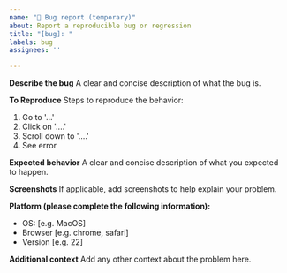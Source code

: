 ```yaml
---
name: "🐛 Bug report (temporary)"
about: Report a reproducible bug or regression
title: "[bug]: "
labels: bug
assignees: ''

---
```


**Describe the bug**
A clear and concise description of what the bug is.

**To Reproduce**
Steps to reproduce the behavior:
1. Go to '...'
2. Click on '....'
3. Scroll down to '....'
4. See error

**Expected behavior**
A clear and concise description of what you expected to happen.

**Screenshots**
If applicable, add screenshots to help explain your problem.

**Platform (please complete the following information):**
 - OS: [e.g. MacOS]
 - Browser [e.g. chrome, safari]
 - Version [e.g. 22]

**Additional context**
Add any other context about the problem here.
